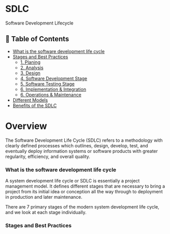 # SDLC
Software Development Lifecycle


## 📜 Table of Contents
- [What is the software development life cycle](#-What-is-the-software-development-life-cycle)
- [Stages and Best Practices](#Stages-and-Best-Practices)
    * [1. Planing](#1-Planing)
    * [2. Analysis](#2-Analysis)
    * [3. Design](#3-Design)
    * [4. Software Development Stage](#4-Software-Development-Stage)
    * [5. Software Testing Stage](#5-Software-Testing-Stage)
    * [6. Implementation & Integration](#6.Implementation-&-Integration)
    * [6. Operations & Maintenance](#6-Operations-&-Maintenance)
- [Different Models](#Different-Models)
- [Benefits of the SDLC](#Benefits-of-the-SDLC)

# Overview
The Software Development Life Cycle (SDLC) refers to a methodology with clearly defined processes which outlines, design, develop, test, and eventually deploy information systems or software products with greater regularity, efficiency, and overall quality.

### What is the software development life cycle
A system development life cycle or SDLC is essentially a project management model. It defines different stages that are necessary to bring a project from its initial idea or conception all the way through to deployment in production and later maintenance.

There are 7 primary stages of the modern system development life cycle, and we look at each stage individually.

### Stages and Best Practices

    

